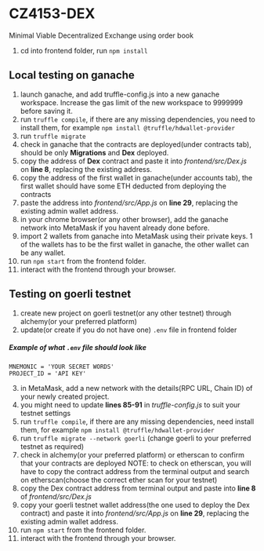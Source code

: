 # CZ4153-DEX
Minimal Viable Decentralized Exchange using order book

1. cd into frontend folder, run `npm install`

## Local testing on ganache
1. launch ganache, and add truffle-config.js into a new ganache workspace. Increase the gas limit of the new workspace to 9999999 before saving it.
2. run `truffle compile`, if there are any missing dependencies, you need to install them, for example `npm install @truffle/hdwallet-provider`
3. run `truffle migrate`
4. check in ganache that the contracts are deployed(under contracts tab), should be only **Migrations** and **Dex** deployed.
5. copy the address of **Dex** contract and paste it into *frontend/src/Dex.js* on **line 8**, replacing the existing address.
6. copy the address of the first wallet in ganache(under accounts tab), the first wallet should have some ETH deducted from deploying the contracts
7. paste the address into *frontend/src/App.js* on **line 29**, replacing the existing admin wallet address.
8. in your chrome browser(or any other browser), add the ganache network into MetaMask if you havent already done before.
9. import 2 wallets from ganache into MetaMask using their private keys. 1 of the wallets has to be the first wallet in ganache, the other wallet can be any wallet.
10. run `npm start` from the frontend folder.
11. interact with the frontend through your browser.

## Testing on goerli testnet
1. create new project on goerli testnet(or any other testnet) through alchemy(or your preferred platform)
2. update(or create if you do not have one) `.env` file in frontend folder 
##### Example of what `.env` file should look like
`MNEMONIC = 'YOUR SECRET WORDS'`<br>
`PROJECT_ID = 'API KEY'`

3. in MetaMask, add a new network with the details(RPC URL, Chain ID) of your newly created project.
4. you might need to update **lines 85-91** in *truffle-config.js* to suit your testnet settings
5. run `truffle compile`, if there are any missing dependencies, need install them, for example `npm install @truffle/hdwallet-provider`
6. run `truffle migrate --network goerli` (change goerli to your preferred testnet as required)
7. check in alchemy(or your preferred platform) or etherscan to confirm that your contracts are deployed
NOTE: to check on etherscan, you will have to copy the contract address from the terminal output and search on etherscan(choose the correct ether scan for your testnet)
8. copy the Dex contract address from terminal output and paste into **line 8** of *frontend/src/Dex.js* 
9. copy your goerli testnet wallet address(the one used to deploy the Dex contract) and paste it into *frontend/src/App.js* on **line 29**, replacing the existing admin wallet address.
10. run `npm start` from the frontend folder.
11. interact with the frontend through your browser.
